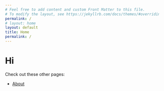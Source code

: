 ```yaml
---
# Feel free to add content and custom Front Matter to this file.
# To modify the layout, see https://jekyllrb.com/docs/themes/#overriding-theme-defaults
permalink: /
# layout: home
layout: default
title: Home
permalink: /
---
```


# Hi

Check out these other pages:

- [About](/about/)
